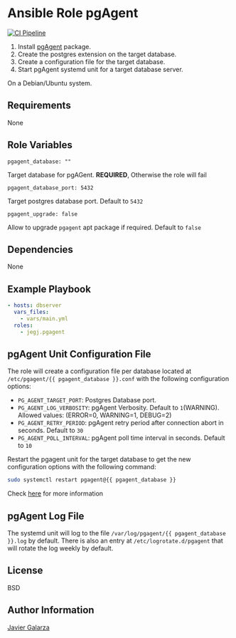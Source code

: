 Ansible Role pgAgent
=========

[![CI Pipeline](https://github.com/jegj/ansible-role-pgagent/actions/workflows/ci.yml/badge.svg?branch=main)](https://github.com/jegj/ansible-role-pgagent/actions/workflows/ci.yml)


1) Install [pgAgent](https://www.pgadmin.org/docs/pgadmin4/development/pgagent.html) package.
2) Create the postgres extension on the target database.
3) Create a configuration file for the target database.
4) Start pgAgent systemd unit for a target database server.

On a Debian/Ubuntu system.

Requirements
------------

None

Role Variables
--------------

    pgagent_database: ""

Target database for pgAGent. **REQUIRED**, Otherwise the role will fail

    pgagent_database_port: 5432

Target postgres database port. Default to `5432`

    pgagent_upgrade: false

Allow to upgrade `pgagent` apt package if required. Default to `false`

Dependencies
------------

None

Example Playbook
----------------

```yaml
- hosts: dbserver
  vars_files:
    - vars/main.yml
  roles:
    - jegj.pgagent
```
pgAgent Unit Configuration File
----------------
The role will create a configuration file per database located at `/etc/pgagent/{{ pgagent_database }}.conf` with the following configuration options:

- `PG_AGENT_TARGET_PORT`: Postgres Database port.
- `PG_AGENT_LOG_VERBOSITY`: pgAgent Verbosity. Default to `1`(WARNING). Allowed values: (ERROR=0, WARNING=1, DEBUG=2)
- `PG_AGENT_RETRY_PERIOD`: pgAgent retry period after connection abort in seconds. Default to `30`
- `PG_AGENT_POLL_INTERVAL`: pgAgent poll time interval in seconds. Default to `10`

Restart the pgagent unit for the target database to get the new configuration options with the following command:
```sh
sudo systemctl restart pgagent@{{ pgagent_database }}
```

Check [here](https://www.pgadmin.org/docs/pgadmin4/development/pgagent_install.html#daemon-installation-on-unix) for more information

pgAgent Log File
----------------
The systemd unit will log to the file `/var/log/pgagent/{{ pgagent_database }}.log` by default. There is also an entry at `/etc/logrotate.d/pgagent` that will rotate the log weekly by default.

License
-------

BSD

Author Information
------------------

[Javier Galarza](https://jegj.github.io/resume/)
